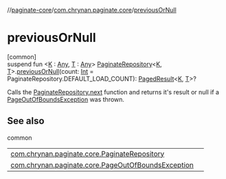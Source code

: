 //[paginate-core](../../index.md)/[com.chrynan.paginate.core](index.md)/[previousOrNull](previous-or-null.md)

# previousOrNull

[common]\
suspend fun <[K](previous-or-null.md) : [Any](https://kotlinlang.org/api/latest/jvm/stdlib/kotlin/-any/index.html), [T](previous-or-null.md) : [Any](https://kotlinlang.org/api/latest/jvm/stdlib/kotlin/-any/index.html)> [PaginateRepository](-paginate-repository/index.md)<[K](previous-or-null.md), [T](previous-or-null.md)>.[previousOrNull](previous-or-null.md)(count: [Int](https://kotlinlang.org/api/latest/jvm/stdlib/kotlin/-int/index.html) = PaginateRepository.DEFAULT_LOAD_COUNT): [PagedResult](-paged-result/index.md)<[K](previous-or-null.md), [T](previous-or-null.md)>?

Calls the [PaginateRepository.next](-paginate-repository/next.md) function and returns it's result or null if a [PageOutOfBoundsException](-page-out-of-bounds-exception/index.md) was thrown.

## See also

common

| | |
|---|---|
| [com.chrynan.paginate.core.PaginateRepository](-paginate-repository/next.md) |  |
| [com.chrynan.paginate.core.PageOutOfBoundsException](-page-out-of-bounds-exception/index.md) |  |
